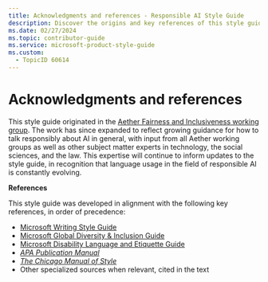 ```yaml
---
title: Acknowledgments and references - Responsible AI Style Guide
description: Discover the origins and key references of this style guide. Learn how it integrates expert input to responsibly address AI language usage.
ms.date: 02/27/2024
ms.topic: contributor-guide
ms.service: microsoft-product-style-guide
ms.custom:
  - TopicID 60614
---
```



# Acknowledgments and references

This style guide originated in the [Aether Fairness and Inclusiveness working group](https://microsoft.sharepoint.com/sites/Aether/SitePages/Fairness-and-Inclusiveness.aspx). The work has since expanded to reflect growing guidance for how to talk responsibly about AI in general, with input from all Aether working groups as well as other subject matter experts in technology, the social sciences, and the law. This expertise will continue to inform updates to the style guide, in recognition that language usage in the field of responsible AI is constantly evolving. 

**References**

This style guide was developed in alignment with the following key references, in order of precedence:

- [Microsoft Writing Style Guide](/style-guide/welcome/)
- [Microsoft Global Diversity & Inclusion Guide](https://microsoft.sharepoint.com/teams/BrandCentral/Documents/Diversity_and_inclusion/Communications_and_creative_diversity_and_inclusion_guide.pdf)
- [Microsoft Disability Language and Etiquette Guide](https://aka.ms/disabilityetiquette)
- *[APA Publication Manual](https://apastyle.apa.org/style-grammar-guidelines/bias-free-language)*
- *[The Chicago Manual of Style](https://www.chicagomanualofstyle.org/home.html)*
- Other specialized sources when relevant, cited in the text